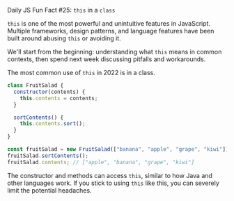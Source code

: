 Daily JS Fun Fact #25: `this` in a `class`

`this` is one of the most powerful and unintuitive features in JavaScript. Multiple frameworks, design patterns, and language features have been built around abusing `this` or avoiding it.

We'll start from the beginning: understanding what `this` means in common contexts, then spend next week discussing pitfalls and workarounds.

The most common use of `this` in 2022 is in a class.

```js
class FruitSalad {
  constructor(contents) {
    this.contents = contents;
  }

  sortContents() {
    this.contents.sort();
  }
}

const fruitSalad = new FruitSalad(["banana", "apple", "grape", "kiwi"]);
fruitSalad.sortContents();
fruitSalad.contents; // ["apple", "banana", "grape", "kiwi"]
```

The constructor and methods can access `this`, similar to how Java and other languages work. If you stick to using `this` like this, you can severely limit the potential headaches.
